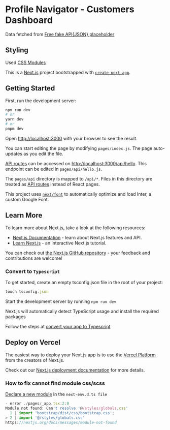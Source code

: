 # Profile Navigator - Customers Dashboard

Data fetched from [Free fake API{JSON} placeholder](https://jsonplaceholder.typicode.com/users "read docs")

## Styling

Used [CSS Modules](https://nextjs.org/docs/app/building-your-application/styling/css-modules "read docs")

This is a [Next.js](https://nextjs.org/) project bootstrapped with [`create-next-app`](https://github.com/vercel/next.js/tree/canary/packages/create-next-app).

## Getting Started

First, run the development server:

```bash
npm run dev
# or
yarn dev
# or
pnpm dev
```

Open [http://localhost:3000](http://localhost:3000) with your browser to see the result.

You can start editing the page by modifying `pages/index.js`. The page auto-updates as you edit the file.

[API routes](https://nextjs.org/docs/api-routes/introduction) can be accessed on [http://localhost:3000/api/hello](http://localhost:3000/api/hello). This endpoint can be edited in `pages/api/hello.js`.

The `pages/api` directory is mapped to `/api/*`. Files in this directory are treated as [API routes](https://nextjs.org/docs/api-routes/introduction) instead of React pages.

This project uses [`next/font`](https://nextjs.org/docs/basic-features/font-optimization) to automatically optimize and load Inter, a custom Google Font.

## Learn More

To learn more about Next.js, take a look at the following resources:

- [Next.js Documentation](https://nextjs.org/docs) - learn about Next.js features and API.
- [Learn Next.js](https://nextjs.org/learn) - an interactive Next.js tutorial.

You can check out [the Next.js GitHub repository](https://github.com/vercel/next.js/) - your feedback and contributions are welcome!

### Convert to `Typescript`

To get started, create an empty tsconfig.json file in the root of your project:

```js
touch tsconfig.json
```

Start the development server by running `npm run dev`

Next.js will automatically detect TypeScript usage and install the required packages

Follow the steps at [convert your app to Typescript](https://nextjs.org/learn/excel/typescript/create-tsconfig "read docs")

## Deploy on Vercel

The easiest way to deploy your Next.js app is to use the [Vercel Platform](https://vercel.com/new?utm_medium=default-template&filter=next.js&utm_source=create-next-app&utm_campaign=create-next-app-readme) from the creators of Next.js.

Check out our [Next.js deployment documentation](https://nextjs.org/docs/deployment) for more details.

### How to fix cannot find module css/scss

[Declare a new module](https://linguinecode.com/post/how-to-fix-cannot-find-module-css-scss-nextjs "follow link") in the `next-env.d.ts file`

```js
- error ./pages/_app.tsx:2:0
Module not found: Can't resolve '@/styles/globals.css'
  1 | import 'bootstrap/dist/css/bootstrap.css';
> 2 | import '@/styles/globals.css'
https://nextjs.org/docs/messages/module-not-found

```
